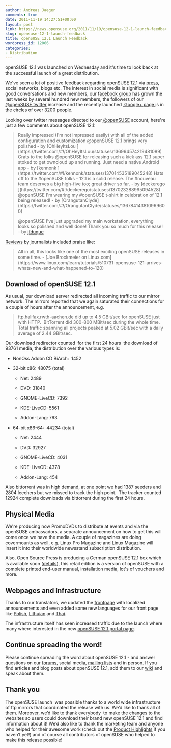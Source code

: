 ```yaml
---
author: Andreas Jaeger
comments: true
date: 2011-11-19 14:27:51+00:00
layout: post
link: https://news.opensuse.org/2011/11/19/opensuse-12-1-launch-feedback/
slug: opensuse-12-1-launch-feedback
title: openSUSE 12.1 Launch Feedback
wordpress_id: 12066
categories:
- Distribution
---
```


openSUSE 12.1 was launched on Wednesday and it's time to look back at the successful launch of a great distribution.

We've seen a lot of positive feedback regarding openSUSE 12.1 via [press](//en.opensuse.org/In_the_press), social networks, blogs etc. The interest in social media is significant with good conversations and new members, our [facebook group](//www.facebook.com/group.php?gid=2256834487) has grown the last weeks by several hundred new members, the followers of our [@openSUSE twitter](//twitter.com/#!/openSUSE) increase and the recently launched [ Google+ page ](https://plus.google.com/110312141834246266844/)is in the circles of over 3200 people.

Looking over twitter messages directed to our[ @openSUSE](//twitter.com/openSUSE) account, here're just a few comments about openSUSE 12.1:


<blockquote>Really impressed (I'm not impressed easily) with all of the added configuration and customization @openSUSE 12.1 brings very polished - by [OhHeyItsLou<!-- more -->
](https://twitter.com/#!/OhHeyItsLou/statuses/136994574219481089)
Grats to the folks @openSUSE for releasing such a kick ass 12.1 super stoked to get owncloud up and running. Just need a native Android app - by [kennonk
](https://twitter.com/#!/kennonk/statuses/137014535189045248)
Hats off to the #openSUSE folks - 12.1 is a solid release. The #nouveau team deserves a big high-five too; great driver so far. - by [deckerego
](https://twitter.com/#!/deckerego/statuses/137023288995094528)
@openSUSE I'm wearing my #openSUSE t-shirt in celebration of 12.1 being released! - by [OrangutanClyde](https://twitter.com/#!/OrangutanClyde/statuses/136784143810969600)

@openSUSE I've just upgraded my main workstation, everything looks so polished and well done! Thank you so much for this release! - by [jfduque](https://twitter.com/#!/jfduque/statuses/137081293283405824)</blockquote>


[Reviews](//en.opensuse.org/In_the_press) by journalists included praise like:


<blockquote>All in all, this looks like one of the most exciting openSUSE releases in some time. - [Joe Brockmeier on Linux.com](https://www.linux.com/learn/tutorials/510731-opensuse-121-arrives-whats-new-and-what-happened-to-120)</blockquote>




## Download of openSUSE 12.1


As usual, our download server redirected all incoming traffic to our mirror network. The mirrors reported that we again saturated their connections for a couple of hours after the announcement, e.g.


<blockquote>ftp.halifax.rwth-aachen.de did up to 4.5 GBit/sec for openSUSE just with HTTP.  BitTorrent did 300-800 MBit/sec during the whole time. Total traffic spanning all projects peaked at 5.02 GBit/sec with a daily average of 2.44 GBit/sec.</blockquote>


Our download redirector counted  for the first 24 hours  the download of 93761 media, the distribution over the various types is:



	
  * NonOss Addon CD BiArch:  1452

	
  * 32-bit x86: 48075 (total)

	
    * Net: 2489

	
    * DVD: 31840

	
    * GNOME-LiveCD: 7392

	
    * KDE-LiveCD: 5561

	
    * Addon-Lang: 793




	
  * 64-bit x86-64:  44234 (total)

	
    * Net: 2444

	
    * DVD: 32927

	
    * GNOME-LiveCD: 4031

	
    * KDE-LiveCD: 4378

	
    * Addon-Lang: 454





Also bittorrent was in high demand, at one point we had 1387 seeders and 2804 leechers but we missed to track the high point.  The tracker counted 12924 complete downloads via bittorrent during the first 24 hours.


## Physical Media


We're producing now PromoDVDs to distribute at events and via the openSUSE ambassadors, a separate announcement on how to get this will
come once we have the media. A couple of magazines are doing covermounts as well, e.g. Linux Pro Magazine and Linux Magazine will insert it into their worldwide newsstand subscription distribution.

Also, Open Source Press is producing a German openSUSE 12.1 box which is available soon ([details](//en.opensuse.org/Buy_openSUSE )), this retail edition is a version of openSUSE with a complete printed  end-user manual, installation media, lot's of vouchers and more.


## Webpages and Infrastructure


Thanks to our translators, we updated the [frontpage](//www.opensuse.org/) with localized announcements and even added some new languages for our front page like [Polish](//www.opensuse.org/pl), [Lithuian](//www.opensuse.org/lt) and [Thai](//www.opensuse.org/th).

The infrastructure itself has seen increased traffic due to the launch where many where interested in the new [openSUSE 12.1 portal page](//en.opensuse.org/Portal:12.1 ).


## Continue spreading the word!


Please continue spreading the word about openSUSE 12.1 - and answer questions on our [forums](//forums.opensuse.org/), social media, [mailing lists](//lists.opensuse.org) and in person. If you find articles and blog posts about openSUSE 12.1, add them to our [wiki](//en.opensuse.org/In_the_press) and speak about them.


## Thank you


The openSUSE launch  was possible thanks to a world wide infrastructure of ftp mirrors that coordinated the release with us. We’d like to thank all of them. Moreover, we’d like to thank everybody  to make the changes to the websites so users could download their brand new openSUSE 12.1 and find information about it! We’d also like to thank the marketing team and anyone who helped for their awesome work (check out the [Product Highlights](//en.opensuse.org/Product_highlights) if you haven’t yet!) and of course all contributors of openSUSE who helped to make this release possible!

